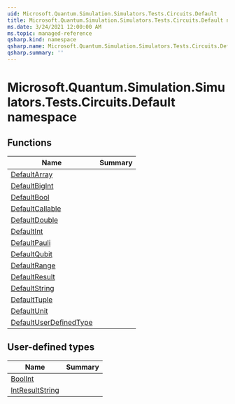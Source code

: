 ```yaml
---
uid: Microsoft.Quantum.Simulation.Simulators.Tests.Circuits.Default
title: Microsoft.Quantum.Simulation.Simulators.Tests.Circuits.Default namespace
ms.date: 3/24/2021 12:00:00 AM
ms.topic: managed-reference
qsharp.kind: namespace
qsharp.name: Microsoft.Quantum.Simulation.Simulators.Tests.Circuits.Default
qsharp.summary: ''
---
```


# Microsoft.Quantum.Simulation.Simulators.Tests.Circuits.Default namespace




<!-- summaries -->


## Functions

| Name | Summary |
|------|---------|
|[DefaultArray](xref:Microsoft.Quantum.Simulation.Simulators.Tests.Circuits.Default.DefaultArray) |
|[DefaultBigInt](xref:Microsoft.Quantum.Simulation.Simulators.Tests.Circuits.Default.DefaultBigInt) |
|[DefaultBool](xref:Microsoft.Quantum.Simulation.Simulators.Tests.Circuits.Default.DefaultBool) |
|[DefaultCallable](xref:Microsoft.Quantum.Simulation.Simulators.Tests.Circuits.Default.DefaultCallable) |
|[DefaultDouble](xref:Microsoft.Quantum.Simulation.Simulators.Tests.Circuits.Default.DefaultDouble) |
|[DefaultInt](xref:Microsoft.Quantum.Simulation.Simulators.Tests.Circuits.Default.DefaultInt) |
|[DefaultPauli](xref:Microsoft.Quantum.Simulation.Simulators.Tests.Circuits.Default.DefaultPauli) |
|[DefaultQubit](xref:Microsoft.Quantum.Simulation.Simulators.Tests.Circuits.Default.DefaultQubit) |
|[DefaultRange](xref:Microsoft.Quantum.Simulation.Simulators.Tests.Circuits.Default.DefaultRange) |
|[DefaultResult](xref:Microsoft.Quantum.Simulation.Simulators.Tests.Circuits.Default.DefaultResult) |
|[DefaultString](xref:Microsoft.Quantum.Simulation.Simulators.Tests.Circuits.Default.DefaultString) |
|[DefaultTuple](xref:Microsoft.Quantum.Simulation.Simulators.Tests.Circuits.Default.DefaultTuple) |
|[DefaultUnit](xref:Microsoft.Quantum.Simulation.Simulators.Tests.Circuits.Default.DefaultUnit) |
|[DefaultUserDefinedType](xref:Microsoft.Quantum.Simulation.Simulators.Tests.Circuits.Default.DefaultUserDefinedType) |

## User-defined types

| Name | Summary |
|------|---------|
|[BoolInt](xref:Microsoft.Quantum.Simulation.Simulators.Tests.Circuits.Default.BoolInt) |
|[IntResultString](xref:Microsoft.Quantum.Simulation.Simulators.Tests.Circuits.Default.IntResultString) |
<!-- /summaries -->
